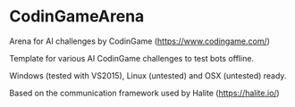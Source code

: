 # CodinGameArena
Arena for AI challenges by CodinGame (https://www.codingame.com/)

Template for various AI CodinGame challenges to test bots offline.

Windows (tested with VS2015), Linux (untested) and OSX (untested) ready.

Based on the communication framework used by Halite (https://halite.io/)
